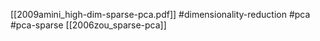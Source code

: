 [[2009amini_high-dim-sparse-pca.pdf]]
#dimensionality-reduction #pca #pca-sparse
[[2006zou_sparse-pca]]

